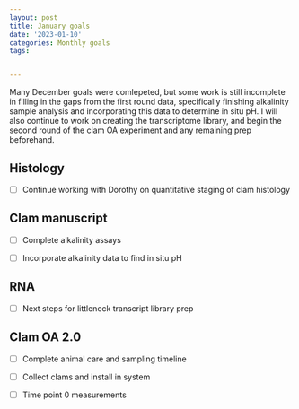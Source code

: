 ```yaml
---
layout: post
title: January goals
date: '2023-01-10'
categories: Monthly goals
tags: 


---
```


Many December goals were comlepeted, but some work is still incomplete in filling in the gaps from the first round data, specifically finishing alkalinity sample analysis and incorporating this data to determine in situ pH. I will also continue to work on creating the transcriptome library, and begin the second round of the clam OA experiment and any remaining prep beforehand.

## Histology ##

- [ ] Continue working with Dorothy on quantitative staging of clam histology

## Clam manuscript ##

- [ ] Complete alkalinity assays

- [ ] Incorporate alkalinity data to find in situ pH

## RNA ##

- [ ] Next steps for littleneck transcript library prep 

## Clam OA 2.0 ##

- [ ] Complete animal care and sampling timeline

- [ ] Collect clams and install in system

- [ ] Time point 0 measurements